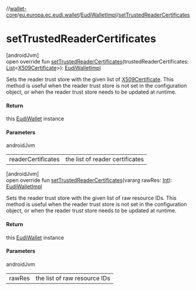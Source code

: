 //[wallet-core](../../../index.md)/[eu.europa.ec.eudi.wallet](../index.md)/[EudiWalletImpl](index.md)/[setTrustedReaderCertificates](set-trusted-reader-certificates.md)

# setTrustedReaderCertificates

[androidJvm]\
open override fun [setTrustedReaderCertificates](set-trusted-reader-certificates.md)(trustedReaderCertificates: [List](https://kotlinlang.org/api/latest/jvm/stdlib/kotlin.collections/-list/index.html)&lt;[X509Certificate](https://developer.android.com/reference/kotlin/java/security/cert/X509Certificate.html)&gt;): [EudiWalletImpl](index.md)

Sets the reader trust store with the given list of [X509Certificate](https://developer.android.com/reference/kotlin/java/security/cert/X509Certificate.html). This method is useful when the reader trust store is not set in the configuration object, or when the reader trust store needs to be updated at runtime.

#### Return

this [EudiWallet](../-eudi-wallet/index.md) instance

#### Parameters

androidJvm

| | |
|---|---|
| readerCertificates | the list of reader certificates |

[androidJvm]\
open override fun [setTrustedReaderCertificates](set-trusted-reader-certificates.md)(vararg rawRes: [Int](https://kotlinlang.org/api/latest/jvm/stdlib/kotlin/-int/index.html)): [EudiWalletImpl](index.md)

Sets the reader trust store with the given list of raw resource IDs. This method is useful when the reader trust store is not set in the configuration object, or when the reader trust store needs to be updated at runtime.

#### Return

this [EudiWallet](../-eudi-wallet/index.md) instance

#### Parameters

androidJvm

| | |
|---|---|
| rawRes | the list of raw resource IDs |
